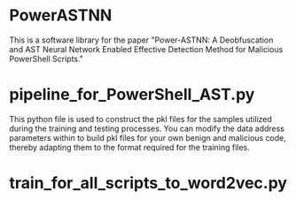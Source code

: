 # PowerASTNN
This is a software library for the paper "Power-ASTNN: A Deobfuscation and AST Neural Network Enabled Effective Detection Method for Malicious PowerShell Scripts."

# pipeline_for_PowerShell_AST.py
This python file is used to construct the pkl files for the samples utilized during the training and testing processes. You can modify the data address parameters within to build pkl files for your own benign and malicious code, thereby adapting them to the format required for the training files.

# train_for_all_scripts_to_word2vec.py
